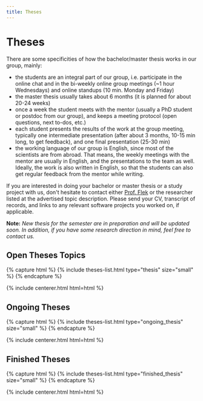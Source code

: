 ```yaml
---
title: Theses
---
```


# <i class="fas fa-tools"></i>Theses

There are some specificities of how the bachelor/master thesis works in our group, mainly:

- the students are an integral part of our group, i.e. participate in the online chat and in the bi-weekly online group meetings (~1 hour Wednesdays) and online standups (10 min. Monday and Friday)
- the master thesis usually takes about 6 months (it is planned for about 20-24 weeks)
- once a week the student meets with the mentor (usually a PhD student or postdoc from our group), and keeps a meeting protocol (open questions, next to-dos, etc.)
- each student presents the results of the work at the group meeting, typically one intermediate presentation (after about 3 months, 10-15 min long, to get feedback), and one final presentation (25-30 min)
- the working language of our group is English, since most of the scientists are from abroad. That means, the weekly meetings with the mentor are usually in English, and the presentations to the team as well. Ideally, the work is also written in English, so that the students can also get regular feedback from the mentor while writing.

If you are interested in doing your bachelor or master thesis or a study project with us, don't hesitate to contact either [Prof. Flek](https://caisa-lab.github.io/members/lucie-flek.html) or the researcher listed at the advertised topic description. Please send your CV, transcript of records, and links to any relevant software projects you worked on, if applicable. 

**Note:** *New thesis for the semester are in preparation and will be updated soon. In addition, if you have some research direction in mind, feel free to contact us.*


<!-- section break -->

## Open Theses Topics

{% capture html %}
{% include theses-list.html type="thesis" size="small" %}
{% endcapture %}

{% include centerer.html html=html %}

<!-- section break -->

## Ongoing Theses
{% capture html %}
{% include theses-list.html type="ongoing_thesis" size="small" %}
{% endcapture %}

{% include centerer.html html=html %}

<!-- section break -->

## Finished Theses
{% capture html %}
{% include theses-list.html type="finished_thesis" size="small" %}
{% endcapture %}

{% include centerer.html html=html %}
